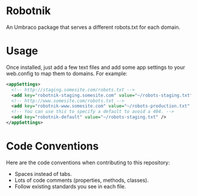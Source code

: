 # Robotnik
An Umbraco package that serves a different robots.txt for each domain.

# Usage
Once installed, just add a few text files and add some app settings to your web.config to map them to domains. For example:
```xml
<appSettings>
  <!-- http://staging.somesite.com/robots.txt -->
  <add key="robotnik-staging.somesite.com" value="~/robots-staging.txt" />
  <!-- http://www.somesite.com/robots.txt -->
  <add key="robotnik-www.somesite.com" value="~/robots-production.txt" />
  <!-- You can use this to specify a default to avoid a 404. -->
  <add key="robotnik-default" value="~/robots-staging.txt" />
</appSettings>
```

# Code Conventions
Here are the code conventions when contributing to this repository:
* Spaces instead of tabs.
* Lots of code comments (properties, methods, classes).
* Follow existing standards you see in each file.